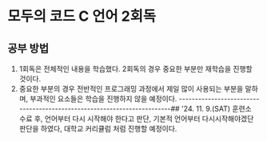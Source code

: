 # 모두의 코드 C 언어 2회독
## 공부 방법
1. 1회독은 전체적인 내용을 학습했다. 2회독의 경우 중요한 부분만 재학습을 진행할 것이다.
2. 중요한 부분의 경우 전반적인 프로그래밍 과정에서 제일 많이 사용되는 부분을 말하며, 부과적인 요소들은 학습을 진행하지 않을 예정이다.
------------------------------------------------------------------------## '24. 11. 9.(SAT)
훈련소 수료 후, 언어부터 다시 시작해야 한다고 판단, 기본적 언어부터 다시시작해야겠단 판단을 하였다, 대학교 커리큘럼 처럼 진행할 예정이다.
